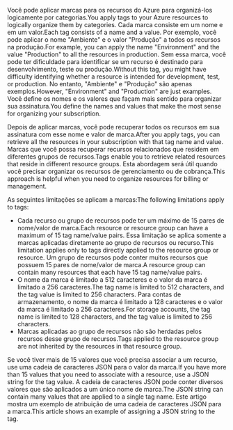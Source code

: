 <span data-ttu-id="170fc-101">Você pode aplicar marcas para os recursos do Azure para organizá-los logicamente por categorias.</span><span class="sxs-lookup"><span data-stu-id="170fc-101">You apply tags to your Azure resources to logically organize them by categories.</span></span> <span data-ttu-id="170fc-102">Cada marca consiste em um nome e em um valor.</span><span class="sxs-lookup"><span data-stu-id="170fc-102">Each tag consists of a name and a value.</span></span> <span data-ttu-id="170fc-103">Por exemplo, você pode aplicar o nome "Ambiente" e o valor "Produção" a todos os recursos na produção.</span><span class="sxs-lookup"><span data-stu-id="170fc-103">For example, you can apply the name "Environment" and the value "Production" to all the resources in production.</span></span> <span data-ttu-id="170fc-104">Sem essa marca, você pode ter dificuldade para identificar se um recurso é destinado para desenvolvimento, teste ou produção.</span><span class="sxs-lookup"><span data-stu-id="170fc-104">Without this tag, you might have difficulty identifying whether a resource is intended for development, test, or production.</span></span> <span data-ttu-id="170fc-105">No entanto, "Ambiente" e "Produção" são apenas exemplos.</span><span class="sxs-lookup"><span data-stu-id="170fc-105">However, "Environment" and "Production" are just examples.</span></span> <span data-ttu-id="170fc-106">Você define os nomes e os valores que façam mais sentido para organizar sua assinatura.</span><span class="sxs-lookup"><span data-stu-id="170fc-106">You define the names and values that make the most sense for organizing your subscription.</span></span>

<span data-ttu-id="170fc-107">Depois de aplicar marcas, você pode recuperar todos os recursos em sua assinatura com esse nome e valor de marca.</span><span class="sxs-lookup"><span data-stu-id="170fc-107">After you apply tags, you can retrieve all the resources in your subscription with that tag name and value.</span></span> <span data-ttu-id="170fc-108">Marcas que você possa recuperar recursos relacionados que residem em diferentes grupos de recursos.</span><span class="sxs-lookup"><span data-stu-id="170fc-108">Tags enable you to retrieve related resources that reside in different resource groups.</span></span> <span data-ttu-id="170fc-109">Esta abordagem será útil quando você precisar organizar os recursos de gerenciamento ou de cobrança.</span><span class="sxs-lookup"><span data-stu-id="170fc-109">This approach is helpful when you need to organize resources for billing or management.</span></span>

<span data-ttu-id="170fc-110">As seguintes limitações se aplicam a marcas:</span><span class="sxs-lookup"><span data-stu-id="170fc-110">The following limitations apply to tags:</span></span>

* <span data-ttu-id="170fc-111">Cada recurso ou grupo de recursos pode ter um máximo de 15 pares de nome/valor de marca.</span><span class="sxs-lookup"><span data-stu-id="170fc-111">Each resource or resource group can have a maximum of 15 tag name/value pairs.</span></span> <span data-ttu-id="170fc-112">Essa limitação se aplica somente a marcas aplicadas diretamente ao grupo de recursos ou recurso.</span><span class="sxs-lookup"><span data-stu-id="170fc-112">This limitation applies only to tags directly applied to the resource group or resource.</span></span> <span data-ttu-id="170fc-113">Um grupo de recursos pode conter muitos recursos que possuem 15 pares de nome/valor de marca.</span><span class="sxs-lookup"><span data-stu-id="170fc-113">A resource group can contain many resources that each have 15 tag name/value pairs.</span></span> 
* <span data-ttu-id="170fc-114">O nome da marca é limitado a 512 caracteres e o valor da marca é limitado a 256 caracteres.</span><span class="sxs-lookup"><span data-stu-id="170fc-114">The tag name is limited to 512 characters, and the tag value is limited to 256 characters.</span></span> <span data-ttu-id="170fc-115">Para contas de armazenamento, o nome da marca é limitado a 128 caracteres e o valor da marca é limitado a 256 caracteres.</span><span class="sxs-lookup"><span data-stu-id="170fc-115">For storage accounts, the tag name is limited to 128 characters, and the tag value is limited to 256 characters.</span></span>
* <span data-ttu-id="170fc-116">Marcas aplicadas ao grupo de recursos não são herdadas pelos recursos desse grupo de recursos.</span><span class="sxs-lookup"><span data-stu-id="170fc-116">Tags applied to the resource group are not inherited by the resources in that resource group.</span></span> 

<span data-ttu-id="170fc-117">Se você tiver mais de 15 valores que você precisa associar a um recurso, use uma cadeia de caracteres JSON para o valor da marca.</span><span class="sxs-lookup"><span data-stu-id="170fc-117">If you have more than 15 values that you need to associate with a resource, use a JSON string for the tag value.</span></span> <span data-ttu-id="170fc-118">A cadeia de caracteres JSON pode conter diversos valores que são aplicados a um único nome de marca.</span><span class="sxs-lookup"><span data-stu-id="170fc-118">The JSON string can contain many values that are applied to a single tag name.</span></span> <span data-ttu-id="170fc-119">Este artigo mostra um exemplo de atribuição de uma cadeia de caracteres JSON para a marca.</span><span class="sxs-lookup"><span data-stu-id="170fc-119">This article shows an example of assigning a JSON string to the tag.</span></span>